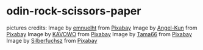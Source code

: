 # odin-rock-scissors-paper

pictures credits:
Image by [emnuelht](https://pixabay.com/users/emnuelht-25796858/) from [Pixabay](https://pixabay.com/)
Image by [Angel-Kun](https://pixabay.com/users/angel-kun-50012/) from [Pixabay](https://pixabay.com/)
Image by [KAVOWO](https://pixabay.com/users/kavowo-6764465/) from [Pixabay](https://pixabay.com/)
Image by [Tama66](https://pixabay.com/users/tama66-1032521/) from [Pixabay](https://pixabay.com/)
Image by [Silberfuchsz](https://pixabay.com/users/silberfuchs-721/) from [Pixabay](https://pixabay.com/)
